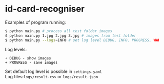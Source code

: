 # id-card-recogniser

Examples of program running:

```bash
$ python main.py # process all test folder images
$ python main.py 1.jpg 2.jpg 3.jpg # images from test folder  
$ python main.py --logs=INFO # set log level DEBUG, INFO, PROGRESS, WARNING, ERROR
```

Log levels:

```
+ DEBUG - show images
+ PROGRESS - save images 
```
Set default log level is possible in `settings.yaml` </br>
Log files:`logs/result.csv` or `logs/result.json`
